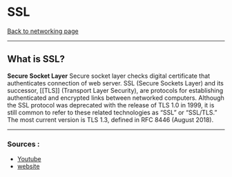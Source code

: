 # SSL
[Back to networking page](Networking.md)
- --
## What is SSL?
**Secure Socket Layer**
Secure socket layer checks digital certificate that authenticates connection of web server.
SSL (Secure Sockets Layer) and its successor, [[TLS]] (Transport Layer Security), are protocols for establishing authenticated and encrypted links between networked computers. Although the SSL protocol was deprecated with the release of TLS 1.0 in 1999, it is still common to refer to these related technologies as “SSL” or “SSL/TLS.” The most current version is TLS 1.3, defined in RFC 8446 (August 2018).
- --
### Sources :
- [Youtube](https://youtu.be/hExRDVZHhig)
- [website](https://www.ssl.com/faqs/faq-what-is-ssl/)